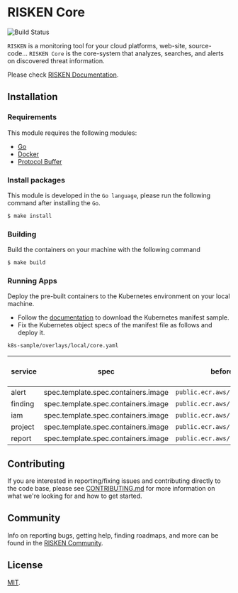 # RISKEN Core

![Build Status](https://codebuild.ap-northeast-1.amazonaws.com/badges?uuid=eyJlbmNyeXB0ZWREYXRhIjoicUorMEd6RFhSZ28yb0czN0ZqQkV4eFdraU9VUE4rZUpsU2tndVQxeXNuUGE3K3UvTEJTN3FtWDdQTkp0SWMxVDRLWFQwRXlCWlQ4RnYvVS85dEdzd1pRPSIsIml2UGFyYW1ldGVyU3BlYyI6IlZnZkIwc3BnS0szd2lVazgiLCJtYXRlcmlhbFNldFNlcmlhbCI6MX0%3D&branch=master)

`RISKEN` is a monitoring tool for your cloud platforms, web-site, source-code... 
`RISKEN Core` is the core-system that analyzes, searches, and alerts on discovered threat information.

Please check [RISKEN Documentation](https://docs.security-hub.jp/).

## Installation

### Requirements

This module requires the following modules:

- [Go](https://go.dev/doc/install)
- [Docker](https://docs.docker.com/get-docker/)
- [Protocol Buffer](https://grpc.io/docs/protoc-installation/)

### Install packages

This module is developed in the `Go language`, please run the following command after installing the `Go`.

```bash
$ make install
```

### Building

Build the containers on your machine with the following command

```bash
$ make build
```

### Running Apps

Deploy the pre-built containers to the Kubernetes environment on your local machine.

- Follow the [documentation](https://docs.security-hub.jp/admin/infra_local/#risken) to download the Kubernetes manifest sample.
- Fix the Kubernetes object specs of the manifest file as follows and deploy it.

`k8s-sample/overlays/local/core.yaml`

| service | spec                                | before (public images)                      | after (pre-build images on your machine) |
| ------- | ----------------------------------- | ------------------------------------------- | ---------------------------------------- |
| alert   | spec.template.spec.containers.image | `public.ecr.aws/risken/core/alert:latest`   | `core/alert:latest`                      |
| finding | spec.template.spec.containers.image | `public.ecr.aws/risken/core/finding:latest` | `core/finding:latest`                    |
| iam     | spec.template.spec.containers.image | `public.ecr.aws/risken/core/iam:latest`     | `core/iam:latest`                        |
| project | spec.template.spec.containers.image | `public.ecr.aws/risken/core/project:latest` | `core/project:latest`                    |
| report  | spec.template.spec.containers.image | `public.ecr.aws/risken/core/report:latest`  | `core/report:latest`                     |

## Contributing

If you are interested in reporting/fixing issues and contributing directly to the code base, please see [CONTRIBUTING.md](CONTRIBUTING.md) for more information on what we're looking for and how to get started.

## Community

Info on reporting bugs, getting help, finding roadmaps,
and more can be found in the [RISKEN Community](https://github.com/ca-risken/community).

## License

[MIT](LICENSE).
